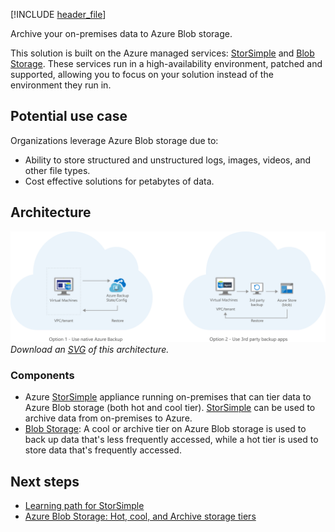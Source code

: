 [!INCLUDE [header_file](../../../includes/sol-idea-header.md)]

Archive your on-premises data to Azure Blob storage.

This solution is built on the Azure managed services: [StorSimple](https://azure.microsoft.com/services/storsimple) and [Blob Storage](https://azure.microsoft.com/services/storage/blobs). These services run in a high-availability environment, patched and supported, allowing you to focus on your solution instead of the environment they run in.

## Potential use case

Organizations leverage Azure Blob storage due to:

* Ability to store structured and unstructured logs, images, videos, and other file types.
* Cost effective solutions for petabytes of data.

## Architecture

![Architecture Diagram](../media/backup-archive-cloud-application.png)
*Download an [SVG](../media/backup-archive-cloud-application.svg) of this architecture.*

### Components

* Azure [StorSimple](https://azure.microsoft.com/services/storsimple) appliance running on-premises that can tier data to Azure Blob storage (both hot and cool tier). [StorSimple](https://azure.microsoft.com/services/storsimple) can be used to archive data from on-premises to Azure.
* [Blob Storage](https://azure.microsoft.com/services/storage/blobs): A cool or archive tier on Azure Blob storage is used to back up data that's less frequently accessed, while a hot tier is used to store data that's frequently accessed.

## Next steps

* [Learning path for StorSimple](/azure/storsimple)
* [Azure Blob Storage: Hot, cool, and Archive storage tiers](/azure/storage/blobs/access-tiers-overview)
